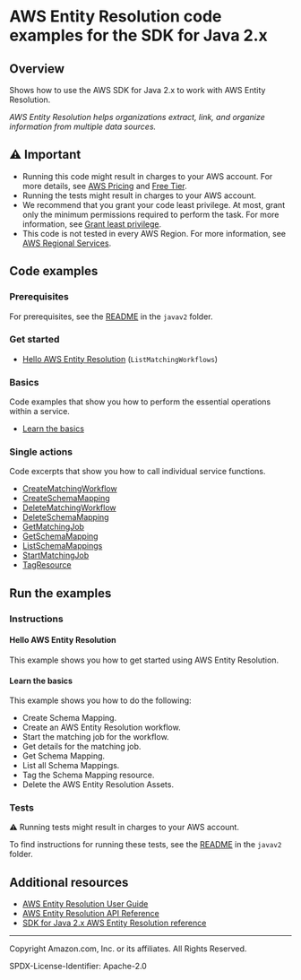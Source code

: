 # AWS Entity Resolution code examples for the SDK for Java 2.x

## Overview

Shows how to use the AWS SDK for Java 2.x to work with AWS Entity Resolution.

<!--custom.overview.start-->
<!--custom.overview.end-->

_AWS Entity Resolution helps organizations extract, link, and organize information from multiple data sources._

## ⚠ Important

* Running this code might result in charges to your AWS account. For more details, see [AWS Pricing](https://aws.amazon.com/pricing/) and [Free Tier](https://aws.amazon.com/free/).
* Running the tests might result in charges to your AWS account.
* We recommend that you grant your code least privilege. At most, grant only the minimum permissions required to perform the task. For more information, see [Grant least privilege](https://docs.aws.amazon.com/IAM/latest/UserGuide/best-practices.html#grant-least-privilege).
* This code is not tested in every AWS Region. For more information, see [AWS Regional Services](https://aws.amazon.com/about-aws/global-infrastructure/regional-product-services).

<!--custom.important.start-->
<!--custom.important.end-->

## Code examples

### Prerequisites

For prerequisites, see the [README](../../README.md#Prerequisites) in the `javav2` folder.


<!--custom.prerequisites.start-->
<!--custom.prerequisites.end-->

### Get started

- [Hello AWS Entity Resolution](src/main/java/com/example/entity/HelloEntityResoultion.java#L19) (`ListMatchingWorkflows`)


### Basics

Code examples that show you how to perform the essential operations within a service.

- [Learn the basics](src/main/java/com/example/entity/scenario/EntityResScenario.java)


### Single actions

Code excerpts that show you how to call individual service functions.

- [CreateMatchingWorkflow](src/main/java/com/example/entity/scenario/EntityResActions.java#L429)
- [CreateSchemaMapping](src/main/java/com/example/entity/scenario/EntityResActions.java#L230)
- [DeleteMatchingWorkflow](src/main/java/com/example/entity/scenario/EntityResActions.java#L196)
- [DeleteSchemaMapping](src/main/java/com/example/entity/scenario/EntityResActions.java#L137)
- [GetMatchingJob](src/main/java/com/example/entity/scenario/EntityResActions.java#L317)
- [GetSchemaMapping](src/main/java/com/example/entity/scenario/EntityResActions.java#L280)
- [ListSchemaMappings](src/main/java/com/example/entity/scenario/EntityResActions.java#L173)
- [StartMatchingJob](src/main/java/com/example/entity/scenario/EntityResActions.java#L354)
- [TagResource](src/main/java/com/example/entity/scenario/EntityResActions.java#L516)


<!--custom.examples.start-->
<!--custom.examples.end-->

## Run the examples

### Instructions


<!--custom.instructions.start-->
<!--custom.instructions.end-->

#### Hello AWS Entity Resolution

This example shows you how to get started using AWS Entity Resolution.


#### Learn the basics

This example shows you how to do the following:

- Create Schema Mapping.
- Create an AWS Entity Resolution workflow.
- Start the matching job for the workflow.
- Get details for the matching job.
- Get Schema Mapping.
- List all Schema Mappings.
- Tag the Schema Mapping resource.
- Delete the AWS Entity Resolution Assets.

<!--custom.basic_prereqs.entityresolution_Scenario.start-->
<!--custom.basic_prereqs.entityresolution_Scenario.end-->


<!--custom.basics.entityresolution_Scenario.start-->
<!--custom.basics.entityresolution_Scenario.end-->


### Tests

⚠ Running tests might result in charges to your AWS account.


To find instructions for running these tests, see the [README](../../README.md#Tests)
in the `javav2` folder.



<!--custom.tests.start-->
<!--custom.tests.end-->

## Additional resources

- [AWS Entity Resolution User Guide](https://docs.aws.amazon.com/entityresolution/latest/userguide/what-is-service.html)
- [AWS Entity Resolution API Reference](https://docs.aws.amazon.com/entityresolution/latest/apireference/Welcome.html)
- [SDK for Java 2.x AWS Entity Resolution reference](https://sdk.amazonaws.com/java/api/latest/software/amazon/awssdk/services/entityresolution/package-summary.html)

<!--custom.resources.start-->
<!--custom.resources.end-->

---

Copyright Amazon.com, Inc. or its affiliates. All Rights Reserved.

SPDX-License-Identifier: Apache-2.0
